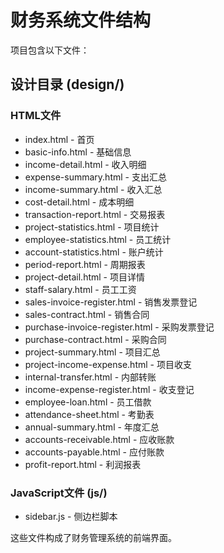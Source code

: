 # 财务系统文件结构

项目包含以下文件：

## 设计目录 (design/)

### HTML文件

- index.html - 首页
- basic-info.html - 基础信息
- income-detail.html - 收入明细
- expense-summary.html - 支出汇总
- income-summary.html - 收入汇总
- cost-detail.html - 成本明细
- transaction-report.html - 交易报表
- project-statistics.html - 项目统计
- employee-statistics.html - 员工统计
- account-statistics.html - 账户统计
- period-report.html - 周期报表
- project-detail.html - 项目详情
- staff-salary.html - 员工工资
- sales-invoice-register.html - 销售发票登记
- sales-contract.html - 销售合同
- purchase-invoice-register.html - 采购发票登记
- purchase-contract.html - 采购合同
- project-summary.html - 项目汇总
- project-income-expense.html - 项目收支
- internal-transfer.html - 内部转账
- income-expense-register.html - 收支登记
- employee-loan.html - 员工借款
- attendance-sheet.html - 考勤表
- annual-summary.html - 年度汇总
- accounts-receivable.html - 应收账款
- accounts-payable.html - 应付账款
- profit-report.html - 利润报表

### JavaScript文件 (js/)

- sidebar.js - 侧边栏脚本

这些文件构成了财务管理系统的前端界面。